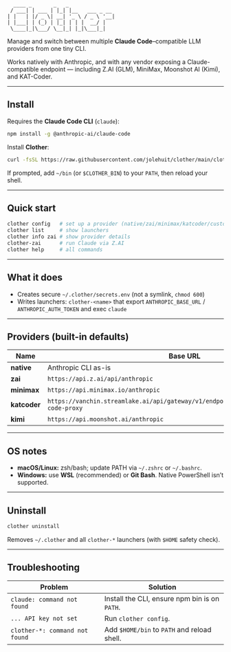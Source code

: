 ```text
  ____ _       _   _               
 / ___| | ___ | |_| |__   ___ _ __ 
| |   | |/ _ \| __| '_ \ / _ \ '__|
| |___| | (_) | |_| | | |  __/ |   
 \____|_|\___/ \__|_| |_|\___|_|   
```

Manage and switch between multiple **Claude Code**–compatible LLM providers from one tiny CLI.

Works natively with Anthropic, and with any vendor exposing a Claude-compatible endpoint — including Z.AI (GLM), MiniMax, Moonshot AI (Kimi), and KAT-Coder.

---

## Install

Requires the **Claude Code CLI** (`claude`):

```bash
npm install -g @anthropic-ai/claude-code
```

Install **Clother**:

```bash
curl -fsSL https://raw.githubusercontent.com/jolehuit/clother/main/clother.sh | bash
```

If prompted, add `~/bin` (or `$CLOTHER_BIN`) to your `PATH`, then reload your shell.

---

## Quick start

```bash
clother config   # set up a provider (native/zai/minimax/katcoder/custom)
clother list     # show launchers
clother info zai # show provider details
clother-zai      # run Claude via Z.AI
clother help     # all commands
```

---

## What it does

* Creates secure `~/.clother/secrets.env` (not a symlink, `chmod 600`)
* Writes launchers: `clother-<name>` that export `ANTHROPIC_BASE_URL` / `ANTHROPIC_AUTH_TOKEN` and exec `claude`

---

## Providers (built-in defaults)

| Name         | Base URL                                                                                   | Required Env                   |
| ------------ | ------------------------------------------------------------------------------------------ | ------------------------------ |
| **native**   | Anthropic CLI as-is                                                                        | —                              |
| **zai**      | `https://api.z.ai/api/anthropic`                                                           | `ZAI_API_KEY`                  |
| **minimax**  | `https://api.minimax.io/anthropic`                                                         | `MINIMAX_API_KEY`              |
| **katcoder** | `https://vanchin.streamlake.ai/api/gateway/v1/endpoints/$VC_ENDPOINT_ID/claude-code-proxy` | `VC_API_KEY`, `VC_ENDPOINT_ID` |
| **kimi**     | `https://api.moonshot.ai/anthropic`                                                        | `KIMI_API_KEY`                   |

---

## OS notes

* **macOS/Linux:** zsh/bash; update PATH via `~/.zshrc` or `~/.bashrc`.
* **Windows:** use **WSL** (recommended) or **Git Bash**. Native PowerShell isn’t supported.

---

## Uninstall

```bash
clother uninstall
```

Removes `~/.clother` and all `clother-*` launchers (with `$HOME` safety check).

---

## Troubleshooting

| Problem                        | Solution                                      |
| ------------------------------ | --------------------------------------------- |
| `claude: command not found`    | Install the CLI, ensure npm bin is on `PATH`. |
| `... API key not set`          | Run `clother config`.                         |
| `clother-*: command not found` | Add `$HOME/bin` to `PATH` and reload shell.   |
